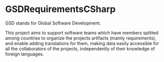 # GSDRequirementsCSharp

GSD stands for Global Software Development.

This project aims to support software teams which have members splitted among countries to organize the projects artifacts (mainly requirements), 
and enable adding translations for them, making data easily accessible for all the collaborators of the projects, independently of their knowledge of foreign languages.
